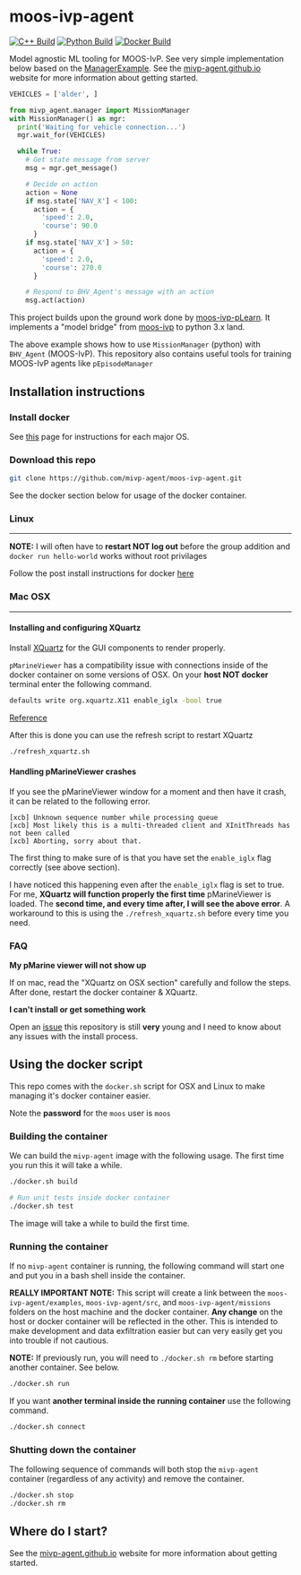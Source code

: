 # moos-ivp-agent

[![C++ Build](https://github.com/mivp-agent/moos-ivp-agent/actions/workflows/cpp-workflow.yml/badge.svg)](https://github.com/mivp-agent/moos-ivp-agent/actions/workflows/cpp-workflow.yml)
[![Python Build](https://github.com/mivp-agent/moos-ivp-agent/actions/workflows/py3-workflow.yml/badge.svg)](https://github.com/mivp-agent/moos-ivp-agent/actions/workflows/py3-workflow.yml)
[![Docker Build](https://github.com/mivp-agent/moos-ivp-agent/actions/workflows/docker-workflow.yml/badge.svg)](https://github.com/mivp-agent/moos-ivp-agent/actions/workflows/docker-workflow.yml)

Model agnostic ML tooling for MOOS-IvP. See very simple implementation below based on the [ManagerExample](./examples/ManagerExample). See the [mivp-agent.github.io](https://mivp-agent.github.io/) website for more information about getting started.

```python
VEHICLES = ['alder', ]

from mivp_agent.manager import MissionManager
with MissionManager() as mgr:
  print('Waiting for vehicle connection...')
  mgr.wait_for(VEHICLES)

  while True:
    # Get state message from server
    msg = mgr.get_message()

    # Decide on action
    action = None
    if msg.state['NAV_X'] < 100:
      action = {
        'speed': 2.0,
        'course': 90.0
      }
    if msg.state['NAV_X'] > 50:
      action = {
        'speed': 2.0,
        'course': 270.0
      }

    # Respond to BHV_Agent's message with an action
    msg.act(action)
```

This project builds upon the ground work done by [moos-ivp-pLearn](https://github.com/mnovitzky/moos-ivp-pLearn). It implements a "model bridge" from [moos-ivp](https://oceanai.mit.edu/moos-ivp/pmwiki/pmwiki.php?n=Main.HomePage) to python 3.x land.

The above example shows how to use `MissionManager` (python) with `BHV_Agent` (MOOS-IvP). This repository also contains useful tools for training MOOS-IvP agents like `pEpisodeManager`

## Installation instructions

### Install docker

See [this](https://docs.docker.com/get-docker/) page for instructions for each major OS.

### Download this repo

```bash
git clone https://github.com/mivp-agent/moos-ivp-agent.git
```

See the docker section below for usage of the docker container.

### Linux
---

**NOTE:** I will often have to **restart NOT log out** before the group addition and `docker run hello-world` works without root privilages
 
Follow the post install instructions for docker [here](https://docs.docker.com/engine/install/linux-postinstall/)

### Mac OSX
---

#### Installing and configuring XQuartz

Install [XQuartz](https://content.byui.edu/file/cddfb9c0-a825-4cfe-9858-28d5b4c218fe/1/Course/Setup-XQuartz.html) for the GUI components to render properly.

`pMarineViewer` has a compatibility issue with connections inside of the docker container on some versions of OSX. On your **host NOT docker** terminal enter the following command.

```bash
defaults write org.xquartz.X11 enable_iglx -bool true
```

[Reference](https://unix.stackexchange.com/questions/429760/opengl-rendering-with-x11-forwarding/642954#642954)

After this is done you can use the refresh script to restart XQuartz

```bash
./refresh_xquartz.sh
```

#### Handling pMarineViewer crashes

If you see the pMarineViewer window for a moment and then have it crash, it can be related to the following error.

```
[xcb] Unknown sequence number while processing queue
[xcb] Most likely this is a multi-threaded client and XInitThreads has not been called
[xcb] Aborting, sorry about that.
```

The first thing to make sure of is that you have set the `enable_iglx` flag correctly (see above section). 

I have noticed this happening even after the `enable_iglx` flag is set to true. For me, **XQuartz will function properly the first time** pMarineViewer is loaded. The **second time, and every time after, I will see the above error**. A workaround to this is using the `./refresh_xquartz.sh` before every time you need.

### FAQ

**My pMarine viewer will not show up** 

If on mac, read the "XQuartz on OSX section" carefully and follow the steps. After done, restart the docker container & XQuartz.

**I can't install or get something work**

Open an [issue](https://github.com/mivp-agent/moos-ivp-agent/issues) this repository is still **very** young and I need to know about any issues with the install process.

## Using the docker script

This repo comes with the `docker.sh` script for OSX and Linux to make managing it's docker container easier.

Note the **password** for the `moos` user is `moos`

### Building the container

We can build the `mivp-agent` image with the following usage. The first time you run this it will take a while.

```bash
./docker.sh build

# Run unit tests inside docker container
./docker.sh test
```

The image will take a while to build the first time.

### Running the container

If no `mivp-agent` container is running, the following command will start one and put you in a bash shell inside the container.

**REALLY IMPORTANT NOTE:** This script will create a link between the `moos-ivp-agent/examples`, `moos-ivp-agent/src`, and `moos-ivp-agent/missions` folders on the host machine and the docker container. **Any change** on the host or docker container will be reflected in the other. This is intended to make development and data exfiltration easier but can very easily get you into trouble if not cautious.

**NOTE:** If previously run, you will need to `./docker.sh rm` before starting another container. See below.

```bash
./docker.sh run
```

If you want **another terminal inside the running container** use the following command.

```bash
./docker.sh connect
```

### Shutting down the container

The following sequence of commands will both stop the `mivp-agent` container (regardless of any activity) and remove the container.

```bash
./docker.sh stop
./docker.sh rm
```

## Where do I start?
See the [mivp-agent.github.io](https://mivp-agent.github.io/) website for more information about getting started.
